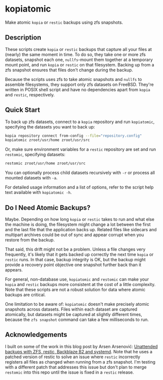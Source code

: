 # kopiatomic

Make atomic `kopia` or `restic` backups using zfs snapshots.

## Description

These scripts create `kopia` or `restic` backups that capture all your files at (nearly) the same moment in time.
To do so, they take one or more zfs datasets, snapshot each one, `nullfs`-mount them together at a temporary mount point, and run `kopia` or `restic` on that filesystem.
Backing up from a zfs snapshot ensures that files don't change during the backup.

Because the scripts uses zfs to take atomic snapshots and `nullfs` to assemble filesystems, they support only zfs datasets on FreeBSD.
They're written in POSIX shell script and have no dependencies apart from `kopia` and `restic`, respectively.

## Quick Start

To back up zfs datasets, connect to a `kopia` repository and run `kopiatomic`, specifying the datasets you want to back up:

```sh
kopia repository connect from-config --file="repository.config"
kopiatomic zroot/usr/home zroot/usr/src
```

Or, make sure environment variables for a `restic` repository are set and run `restomic`, specifying datasets:

```sh
restomic zroot/usr/home zroot/usr/src
```

You can optionally process child datasets recursively with `-r` or process all mounted datasets with `-a`.

For detailed usage information and a list of options, refer to the script help text available with `kopiatomic -h`.

## Do I Need Atomic Backups?

Maybe.
Depending on how long `kopia` or `restic` takes to run and what else the machine is doing, the filesystem might change a lot between the first and the last file that the application backs up.
Related files like sidecars and multipart archives could be out of sync and appear corrupt when you restore from the backup.

That said, this drift might not be a problem.
Unless a file changes very frequently, it's likely that it gets backed up correctly the next time `kopia` or `restic` runs.
In that case, backup integrity is OK, but the backup might provide a recovery point objective one snapshot further back than it appears.

For general, non-database use, `kopiatomic` and `restomic` can make your `kopia` and `restic` backups more consistent at the cost of a little complexity.
Note that these scripts are not a robust solution for data where atomic backups are critical.

One limitation to be aware of: `kopiatomic` doesn't make precisely atomic snapshots across datasets.
Files within each dataset are captured atomically, but datasets might be captured at slightly different times, because the `zfs snapshot` command can take a few milliseconds to run.

## Acknowledgements

I built on some of the work in this blog post by Arsen Arsenović: [Unattended backups with ZFS, restic, Backblaze B2 and systemd](https://www.aarsen.me/posts/2022-02-15-sweet-unattended-backups.html).
Note that he uses a patched version of restic to solve an issue where `restic` incorrectly registers all files as changed when running from a zfs snapshot.
I'm testing with a different patch that addresses this issue but don't plan to merge `restomic` into this repo until the issue is fixed in a `restic` release.
